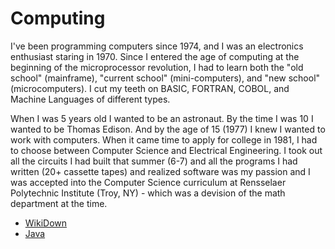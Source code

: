 # Computing

I've been programming computers since 1974, and I was an electronics enthusiast staring in 1970. Since I entered the age of computing at the beginning of the microprocessor revolution, I had to learn both the "old school" (mainframe), "current school" (mini-computers), and "new school" (microcomputers). I cut my teeth on BASIC, FORTRAN, COBOL, and Machine Languages of different types.

When I was 5 years old I wanted to be an astronaut. By the time I was 10 I wanted to be Thomas Edison. And by the age of 15 (1977) I knew I wanted to work with computers. When it came time to apply for college in 1981, I had to choose between Computer Science and Electrical Engineering. I took out all the circuits I had built that summer (6-7) and all the programs I had written (20+ cassette tapes) and realized software was my passion and I was accepted into the Computer Science curriculum at Rensselaer Polytechnic Institute (Troy, NY) - which was a devision of the math department at the time.

* [WikiDown](/computing/wikidown/index.md)
* [Java](/computing/java/index.md)
